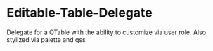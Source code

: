 # Editable-Table-Delegate
Delegate for a QTable with the ability to customize via user role. Also stylized via palette and qss
